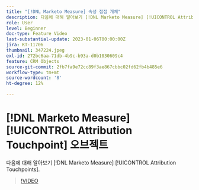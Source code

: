 ```yaml
---
title: "[!DNL Marketo Measure] 속성 접점 개체"
description: 다음에 대해 알아보기 [!DNL Marketo Measure] [!UICONTROL Attribution Touchpoints].
role: User
level: Beginner
doc-type: Feature Video
last-substantial-update: 2023-01-06T00:00:00Z
jira: KT-11706
thumbnail: 347224.jpeg
exl-id: 272bc6aa-71db-4b9c-b93a-d0b1030609c4
feature: CRM Objects
source-git-commit: 2fb7fa9e72cc89f3ae867cbbc02fd62fb4b485e6
workflow-type: tm+mt
source-wordcount: '8'
ht-degree: 12%

---
```


# [!DNL Marketo Measure] [!UICONTROL Attribution Touchpoint] 오브젝트

다음에 대해 알아보기 [!DNL Marketo Measure] [!UICONTROL Attribution Touchpoints].

>[!VIDEO](https://video.tv.adobe.com/v/347224/?quality=12&learn=on)
